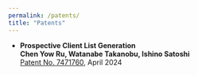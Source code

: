 ```yaml
---
permalink: /patents/
title: "Patents"
---
```


- **Prospective Client List Generation**  
  **Chen Yow Ru, Watanabe Takanobu, Ishino Satoshi**  
  [Patent No. 7471760](https://ipforce.jp/patent-jp-P_B1-7471760), April 2024 